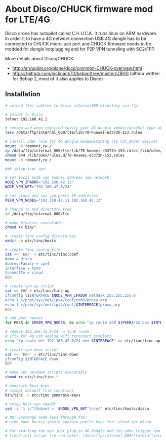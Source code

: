 # About Disco/CHUCK firmware mod for LTE/4G

Disco drone has autopilot called C.H.U.C.K. It runs linux on ARM hardware. In order it to have a 4G network connection USB 4G dongle has to be connected to CHUCK micro-usb port and CHUCK firmware needs to be modded for dongle hotplugging and for P2P VPN tunneling with SC2/FFP. 

More details about Disco/CHUCK:
* http://ardupilot.org/plane/docs/common-CHUCK-overview.html
* https://github.com/nicknack70/bebop/tree/master/UBHG (althou written for Bebop 2, most of it also applies to Disco)

## Installation

```bash
# upload lte/ subtree to Disco internal000 directory via ftp

# telnet to Disco
telnet 192.168.42.1

# review and when required modify your 4G dongle vendor/product type and interface details
less /data/ftp/internal_000/lte/lib/70-huawei-e3372h-153.rules

# install udev rule for 4G dongle modeswitching (to cdc_ether device)
mount -o remount,rw /
cp /data/ftp/internal_000/lte/lib/70-huawei-e3372h-153.rules /lib/udev/rules.d/
chmod 644 /lib/udev/rules.d/70-huawei-e3372h-153.rules
mount -o remount,ro /

### setup tinc vpn

# set local node vpn tunnel address and network
NODE_VPN_IPADDR="192.168.42.12"
NODE_VPN_NET="192.168.42.0/24"

# set cloud and rpi vpn peers IP addresses
PEER_VPN_NODES="192.168.42.11 192.168.42.13"

# change to mod directory tree
cd /data/ftp/internal_000/lte

# make binaries executable
chmod +x bin/*

# create tinc config directories
mkdir -p etc/tinc/hosts

# create tinc config file
cat << 'EOF' > etc/tinc/tinc.conf
Name = disco
AddressFamily = ipv4
Interface = tun0
ConnectTo = cloud
EOF

# create vpn up script
cat << EOF > etc/tinc/tinc-up
ifconfig \$INTERFACE $NODE_VPN_IPADDR netmask 255.255.255.0
echo 1 >/proc/sys/net/ipv4/conf/eth0/proxy_arp
echo 1 >/proc/sys/net/ipv4/conf/$INTERFACE/proxy_arp
EOF

# add peer routes
for PEER in $PEER_VPN_NODES; do echo "ip route add ${PEER}/32 dev $INTERFACE" >> etc/tinc/tinc-up; done

# remove 192.168.42.0/24 -> tun0 route
# (fix for 4g usb unplug wifi reconnect problem)
echo "ip route del 192.168.42.0/24 dev $INTERFACE" >> etc/tinc/tinc-up

# create vpn down script
cat << 'EOF' > etc/tinc/tinc-down
ifconfig $INTERFACE down
EOF

# make vpn up|down scripts executable
chmod +x etc/tinc/tinc-*

# generate host keys
# accept default file locations
bin/tinc -c etc/tinc generate-keys

# setup host vpn ipaddr
sed -i '1 s/^/Subnet = '$NODE_VPN_NET'\n\n/' etc/tinc/hosts/disco

# NB! Exchange node keys through ftp!
# echo node hosts/ should contain public keys for: cloud rpi disco

# for starting the vpn just plug-in 4G dongle and let udev trigger vpn init scripts
# tincd-init script (re-run safe): /data/ftp/internal_000/lte/bin/tincd-init
```
